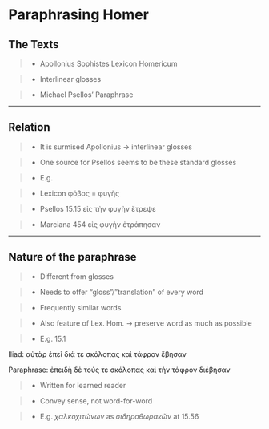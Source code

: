 # Paraphrasing Homer

## The Texts

>-	Apollonius Sophistes Lexicon Homericum

>-	Interlinear glosses

>-	Michael Psellos’ Paraphrase

----

## Relation

>-	It is surmised Apollonius -> interlinear glosses

>-	One source for Psellos seems to be these standard glosses

>-	E.g. 

>- Lexicon φόβος = φυγῆς

>- Psellos 15.15 εἰς τὴν φυγὴν ἔτρεψε 

>- Marciana 454 εἰς φυγὴν ἐτράπησαν

---

## Nature of the paraphrase

>-	Different from glosses

>- Needs to offer “gloss”/”translation” of every word

>-	Frequently similar words 

>-	Also feature of Lex. Hom. -> preserve word as much as possible

>-	E.g.
15.1 

Iliad: αὐτὰρ ἐπεὶ διά τε σκόλοπας καὶ τάφρον ἔβησαν 
 
Paraphrase: ἐπειδὴ δὲ τούς τε σκόλοπας καὶ τὴν τάφρον διέβησαν

>-	Written for learned reader

>-	Convey sense, not word-for-word

>-	E.g.
*χαλκοχιτώνων* as *σιδηροθωρακῶν* at 15.56 
